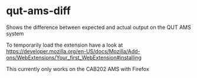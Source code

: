 # qut-ams-diff
Shows the difference between expected and actual output on the QUT AMS system

To temporarily load the extension have a look at https://developer.mozilla.org/en-US/docs/Mozilla/Add-ons/WebExtensions/Your_first_WebExtension#installing

This currently only works on the CAB202 AMS with Firefox
